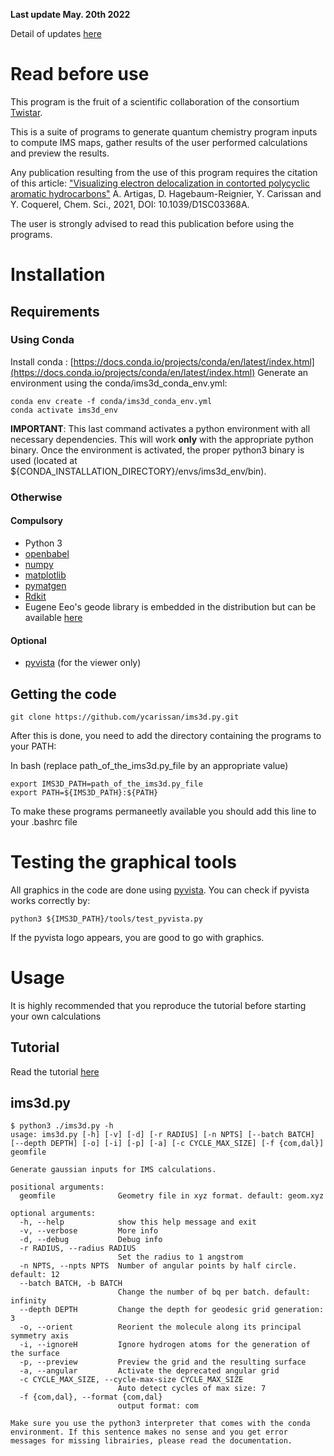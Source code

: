 __Last update May. 20th 2022__

Detail of updates [here](update_notes.md)

# Read before use
This program is the fruit of a scientific collaboration of the consortium [Twistar](https://twistar.home.blog/).

This is a suite of programs to generate quantum chemistry program inputs to compute IMS maps, gather results of the user performed calculations and preview the results.

Any publication resulting from the use of this program requires the citation of this article:
["Visualizing electron delocalization in contorted polycyclic aromatic hydrocarbons"](https://doi.org/10.1039/D1SC03368A)
A. Artigas, D. Hagebaum-Reignier, Y. Carissan and Y. Coquerel, Chem. Sci., 2021, DOI: 10.1039/D1SC03368A.

The user is strongly advised to read this publication before using the programs.

# Installation
## Requirements
### Using Conda
Install conda : [https://docs.conda.io/projects/conda/en/latest/index.html](https://docs.conda.io/projects/conda/en/latest/index.html)
Generate an environment using the conda/ims3d_conda_env.yml:
```
conda env create -f conda/ims3d_conda_env.yml
conda activate ims3d_env
```
__IMPORTANT__: This last command activates a python environment with all necessary dependencies. This will work __only__ with the appropriate
python binary.
Once the environment is activated, the proper python3 binary is used (located at ${CONDA_INSTALLATION_DIRECTORY}/envs/ims3d_env/bin).

### Otherwise
#### Compulsory
- Python 3
- [openbabel](http://openbabel.org/wiki/Main_Page)
- [numpy](https://numpy.org/)
- [matplotlib](https://matplotlib.org/)
- [pymatgen](https://pymatgen.org/)
- [Rdkit](http://rdkit.org/)
- Eugene Eeo's geode library is embedded in the distribution but can be available [here](https://github.com/eugene-eeo/spheres-from-triangles)
#### Optional
- [pyvista](https://www.pyvista.org/) (for the viewer only)

## Getting the code
```
git clone https://github.com/ycarissan/ims3d.py.git
```

After this is done, you need to add the directory containing the programs to your PATH:

In bash (replace path_of_the_ims3d.py_file by an appropriate value)
```
export IMS3D_PATH=path_of_the_ims3d.py_file
export PATH=${IMS3D_PATH}:${PATH}
```
To make these programs permaneetly available you should add this line to your .bashrc file

# Testing the graphical tools
All graphics in the code are done using [pyvista](https://www.pyvista.org/).
You can check if pyvista works correctly by:
```
python3 ${IMS3D_PATH}/tools/test_pyvista.py
```
If the pyvista logo appears, you are good to go with graphics.

# Usage
It is highly recommended that you reproduce the tutorial before starting your own calculations

## Tutorial
Read the tutorial [here](https://github.com/ycarissan/ims3d.py/blob/master/tutorial)

## ims3d.py

```
$ python3 ./ims3d.py -h
usage: ims3d.py [-h] [-v] [-d] [-r RADIUS] [-n NPTS] [--batch BATCH] [--depth DEPTH] [-o] [-i] [-p] [-a] [-c CYCLE_MAX_SIZE] [-f {com,dal}] geomfile

Generate gaussian inputs for IMS calculations.

positional arguments:
  geomfile              Geometry file in xyz format. default: geom.xyz

optional arguments:
  -h, --help            show this help message and exit
  -v, --verbose         More info
  -d, --debug           Debug info
  -r RADIUS, --radius RADIUS
                        Set the radius to 1 angstrom
  -n NPTS, --npts NPTS  Number of angular points by half circle. default: 12
  --batch BATCH, -b BATCH
                        Change the number of bq per batch. default: infinity
  --depth DEPTH         Change the depth for geodesic grid generation: 3
  -o, --orient          Reorient the molecule along its principal symmetry axis
  -i, --ignoreH         Ignore hydrogen atoms for the generation of the surface
  -p, --preview         Preview the grid and the resulting surface
  -a, --angular         Activate the deprecated angular grid
  -c CYCLE_MAX_SIZE, --cycle-max-size CYCLE_MAX_SIZE
                        Auto detect cycles of max size: 7
  -f {com,dal}, --format {com,dal}
                        output format: com

Make sure you use the python3 interpreter that comes with the conda environment. If this sentence makes no sense and you get error messages for missing librairies, please read the documentation.

```
